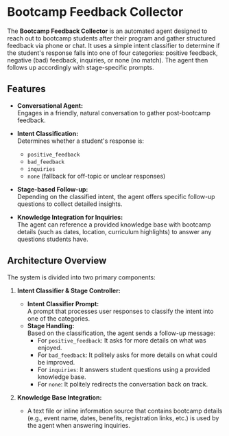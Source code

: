 # Bootcamp Feedback Collector

The **Bootcamp Feedback Collector** is an automated agent designed to reach out to bootcamp students after their program and gather structured feedback via phone or chat. It uses a simple intent classifier to determine if the student's response falls into one of four categories: positive feedback, negative (bad) feedback, inquiries, or none (no match). The agent then follows up accordingly with stage-specific prompts.

## Features

- **Conversational Agent:**  
  Engages in a friendly, natural conversation to gather post-bootcamp feedback.
  
- **Intent Classification:**  
  Determines whether a student's response is:
  - `positive_feedback`
  - `bad_feedback`
  - `inquiries`
  - `none` (fallback for off-topic or unclear responses)
  
- **Stage-based Follow-up:**  
  Depending on the classified intent, the agent offers specific follow-up questions to collect detailed insights.

- **Knowledge Integration for Inquiries:**  
  The agent can reference a provided knowledge base with bootcamp details (such as dates, location, curriculum highlights) to answer any questions students have.

## Architecture Overview

The system is divided into two primary components:

1. **Intent Classifier & Stage Controller:**  
   - **Intent Classifier Prompt:**  
     A prompt that processes user responses to classify the intent into one of the categories.  
   - **Stage Handling:**  
     Based on the classification, the agent sends a follow-up message:
      - For `positive_feedback`: It asks for more details on what was enjoyed.
      - For `bad_feedback`: It politely asks for more details on what could be improved.
      - For `inquiries`: It answers student questions using a provided knowledge base.
      - For `none`: It politely redirects the conversation back on track.
      
2. **Knowledge Base Integration:**  
   - A text file or inline information source that contains bootcamp details (e.g., event name, dates, benefits, registration links, etc.) is used by the agent when answering inquiries.
